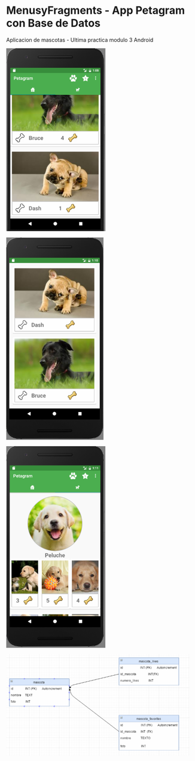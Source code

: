 # MenusyFragments - App Petagram con Base de Datos
Aplicacion de mascotas - Ultima practica modulo 3 Android

![Alt text](https://github.com/mbarrios91/MenusyFragments/blob/master/app/src/main/res/drawable-mdpi/captura_uno.png "Primera Pantalla - Inicio")

![Alt text](https://github.com/mbarrios91/MenusyFragments/blob/master/app/src/main/res/drawable-mdpi/captura_dos.png "Segunda Pantalla - Mascotas Favoritas")

![Alt text](https://github.com/mbarrios91/MenusyFragments/blob/master/app/src/main/res/drawable-mdpi/captura_tres.png "Tercera Pantalla - Perfil")

![Alt text](https://github.com/mbarrios91/MenusyFragments/blob/master/app/src/main/res/drawable-mdpi/modelo_bd_petagram.png "Cuarta Pantalla - Modelo de Base de Datos")

